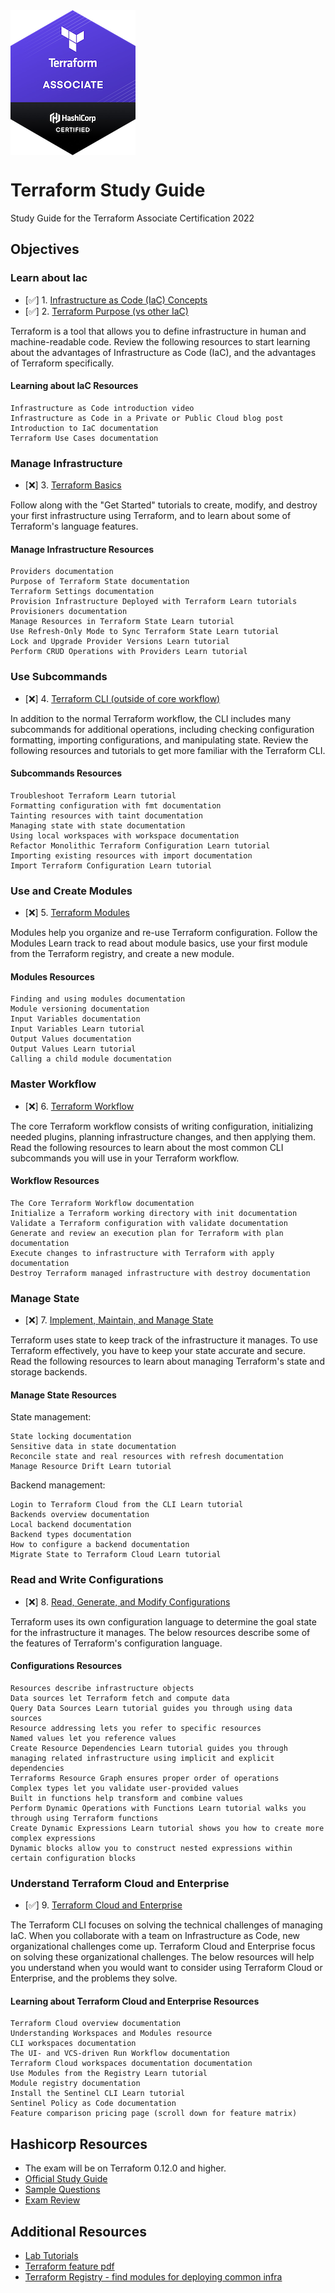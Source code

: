 <img align="center" src="tf-logo.png">

# Terraform Study Guide

Study Guide for the Terraform Associate Certification 2022

## Objectives

### Learn about Iac
- [✅] 1. [Infrastructure as Code (IaC) Concepts](/Objective%201%20&%202/Iac.md)
- [✅] 2. [Terraform Purpose (vs other IaC)](/Objective%201%20&%202/Iac.md)

Terraform is a tool that allows you to define infrastructure in human and machine-readable code. Review the following resources to start learning about the advantages of Infrastructure as Code (IaC), and the advantages of Terraform specifically.

#### Learning about IaC Resources

    Infrastructure as Code introduction video
    Infrastructure as Code in a Private or Public Cloud blog post
    Introduction to IaC documentation
    Terraform Use Cases documentation

### Manage Infrastructure
- [❌] 3. [Terraform Basics](/Objective%203/terraform-basics.md)

Follow along with the "Get Started" tutorials to create, modify, and destroy your first infrastructure using Terraform, and to learn about some of Terraform's language features.

#### Manage Infrastructure Resources

    Providers documentation
    Purpose of Terraform State documentation
    Terraform Settings documentation
    Provision Infrastructure Deployed with Terraform Learn tutorials
    Provisioners documentation
    Manage Resources in Terraform State Learn tutorial
    Use Refresh-Only Mode to Sync Terraform State Learn tutorial
    Lock and Upgrade Provider Versions Learn tutorial
    Perform CRUD Operations with Providers Learn tutorial

### Use Subcommands
- [❌] 4. [Terraform CLI (outside of core workflow)](/Objective%204/terraform-cli.md)

In addition to the normal Terraform workflow, the CLI includes many subcommands for additional operations, including checking configuration formatting, importing configurations, and manipulating state. Review the following resources and tutorials to get more familiar with the Terraform CLI.

#### Subcommands Resources

    Troubleshoot Terraform Learn tutorial
    Formatting configuration with fmt documentation
    Tainting resources with taint documentation
    Managing state with state documentation
    Using local workspaces with workspace documentation
    Refactor Monolithic Terraform Configuration Learn tutorial
    Importing existing resources with import documentation
    Import Terraform Configuration Learn tutorial

### Use and Create Modules
- [❌] 5. [Terraform Modules](/Objective%205/modules.md)

Modules help you organize and re-use Terraform configuration. Follow the Modules Learn track to read about module basics, use your first module from the Terraform registry, and create a new module.

#### Modules Resources

    Finding and using modules documentation
    Module versioning documentation
    Input Variables documentation
    Input Variables Learn tutorial
    Output Values documentation
    Output Values Learn tutorial
    Calling a child module documentation

### Master Workflow
- [❌] 6. [Terraform Workflow](/Objective%206/workflow.md)

The core Terraform workflow consists of writing configuration, initializing needed plugins, planning infrastructure changes, and then applying them. Read the following resources to learn about the most common CLI subcommands you will use in your Terraform workflow.

#### Workflow Resources

    The Core Terraform Workflow documentation
    Initialize a Terraform working directory with init documentation
    Validate a Terraform configuration with validate documentation
    Generate and review an execution plan for Terraform with plan documentation
    Execute changes to infrastructure with Terraform with apply documentation
    Destroy Terraform managed infrastructure with destroy documentation

### Manage State
- [❌] 7. [Implement, Maintain, and Manage State](/Objective%207/manage-state.md)

Terraform uses state to keep track of the infrastructure it manages. To use Terraform effectively, you have to keep your state accurate and secure. Read the following resources to learn about managing Terraform's state and storage backends.

#### Manage State Resources

State management:

    State locking documentation
    Sensitive data in state documentation
    Reconcile state and real resources with refresh documentation
    Manage Resource Drift Learn tutorial

Backend management:

    Login to Terraform Cloud from the CLI Learn tutorial
    Backends overview documentation
    Local backend documentation
    Backend types documentation
    How to configure a backend documentation
    Migrate State to Terraform Cloud Learn tutorial

### Read and Write Configurations
- [❌] 8. [Read, Generate, and Modify Configurations](/Objective%208/hcl-features.md)

Terraform uses its own configuration language to determine the goal state for the infrastructure it manages. The below resources describe some of the features of Terraform's configuration language.

#### Configurations Resources

    Resources describe infrastructure objects
    Data sources let Terraform fetch and compute data
    Query Data Sources Learn tutorial guides you through using data sources
    Resource addressing lets you refer to specific resources
    Named values let you reference values
    Create Resource Dependencies Learn tutorial guides you through managing related infrastructure using implicit and explicit dependencies
    Terraforms Resource Graph ensures proper order of operations
    Complex types let you validate user-provided values
    Built in functions help transform and combine values
    Perform Dynamic Operations with Functions Learn tutorial walks you through using Terraform functions
    Create Dynamic Expressions Learn tutorial shows you how to create more complex expressions
    Dynamic blocks allow you to construct nested expressions within certain configuration blocks

### Understand Terraform Cloud and Enterprise
- [✅] 9. [Terraform Cloud and Enterprise](/Objective%209/cloud-and-enterprise.md)

The Terraform CLI focuses on solving the technical challenges of managing IaC. When you collaborate with a team on Infrastructure as Code, new organizational challenges come up. Terraform Cloud and Enterprise focus on solving these organizational challenges. The below resources will help you understand when you would want to consider using Terraform Cloud or Enterprise, and the problems they solve.

#### Learning about Terraform Cloud and Enterprise Resources

    Terraform Cloud overview documentation
    Understanding Workspaces and Modules resource
    CLI workspaces documentation
    The UI- and VCS-driven Run Workflow documentation
    Terraform Cloud workspaces documentation documentation
    Use Modules from the Registry Learn tutorial
    Module registry documentation
    Install the Sentinel CLI Learn tutorial
    Sentinel Policy as Code documentation
    Feature comparison pricing page (scroll down for feature matrix)

## Hashicorp Resources

- The exam will be on Terraform 0.12.0 and higher.
- [Official Study Guide](https://learn.hashicorp.com/tutorials/terraform/associate-study)
- [Sample Questions](/Sample%20Questions%20/Question-Answer.md)
- [Exam Review](https://learn.hashicorp.com/terraform/certification/terraform-associate-review)

## Additional Resources
- [Lab Tutorials](https://learn.hashicorp.com/tutorials/terraform/infrastructure-as-code?in=terraform/aws-get-started)
- [Terraform feature pdf](/tf-feature-table.pdf)
- [Terraform Registry - find modules for deploying common infra](https://registry.terraform.io/)